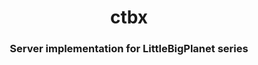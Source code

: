 <div align="center">
  <h1>ctbx</h1>
  <h3>Server implementation for LittleBigPlanet series</h3>
</div>
